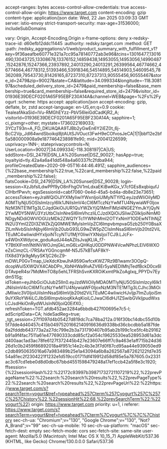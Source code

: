 accept-ranges:
bytes
access-control-allow-credentials:
true
access-control-allow-origin:
https://www.target.com
content-encoding:
gzip
content-type:
application/json
date:
Wed, 22 Jan 2025 03:09:33 GMT
server:
istio-envoy
strict-transport-security:
max-age=31536000; includeSubDomains

vary:
Origin, Accept-Encoding,Origin
x-frame-options:
deny
x-redsky-trace-id:
d60efb12ddc11445
:authority:
redsky.target.com
:method:
GET
:path:
/redsky_aggregations/v1/web/product_summary_with_fulfillment_v1?key=9f36aeafbe60771e321a7cc95a78140772ab3e96&tcins=13016477,13016490,13043725,13308678,13376152,14859438,14953055,14953056,14990487,15242876,15247366,23937892,24013290,24013291,26399564,46774662,46774664,46778312,51393466,53918346,54514895,54514903,54609545,78362089,79543730,81426165,87237310,87237313,90555456,90555467&store_id=2479&zip=90027&state=CA&latitude=34.099334&longitude=-118.308197&scheduled_delivery_store_id=2479&paid_membership=false&base_membership=true&card_membership=false&required_store_id=2479&visitor_id=01936E39DECF0201A65F95EBF230A14A&channel=WEB&page=%2Fs%2Fyogurt
:scheme:
https
accept:
application/json
accept-encoding:
gzip, deflate, br, zstd
accept-language:
en-US,en;q=0.9
cookie:
TealeafAkaSid=lVu-RMGhEYzz-PbV56leiGdCadKjR2_A; visitorId=01936E39DECF0201A65F95EBF230A14A; sapphire=1; ci_pixmgr=other; mystate=1736022169033; 3YCzT93n=A_FD_DKUAQAA9TJBb2yGwEn6Y2iEZ0t_6j-BcC2Vp_Jdl64wrdSboikql8jtAUtSJVOuct3FwH9eCOfvosJeCA|1|1|bbf12e2bf5a580000908a9e1877464238981fe90; mid=20041226599; usprivacy=1NN-; stateprivacycontrols=N; UserLocation=90027|34.099334|-118.308197|CA|US; sddStore=DSI_2479|DSN_LA%20Sunset|DSZ_90027; hasApp=true; loyaltyid=tly.42a4a6a41dd548a4a60337fc2fdba944; profileCreatedDate=2020-09-05T16:44:46.491Z; sapphire_audiences={%22base_membership%22:true,%22card_membership%22:false,%22paid_membership%22:false}; fiatsCookie=DSI_2479|DSN_LA%20Sunset|DSZ_90028; login-session=XzJbfslLdwPPf9yO8nFhgOV1mLdxaEKiBwKGx_V7cfGEs8xqbiqufJCIHbrfPwvh; egsSessionId=cabf7060-0e4d-45a5-bd4a-db8e23e73651; accessToken=eyJraWQiOiJlYXMyIiwiYWxnIjoiUlMyNTYifQ.eyJzdWIiOiIyMDA0MTIyNjU5OSIsImlzcyI6Ik1JNiIsImV4cCI6MTczNzYwMTU4NywiaWF0IjoxNzM3NTE1MTg3LCJqdGkiOiJUR1QuYWZkYjQ1MmFlMzI4NGE2YmJkYjQyN2YwMDY5NWU3YzUtbCIsInNreSI6ImVhczIiLCJzdXQiOiJSIiwiZGlkIjoiNmM0NDgyNDdiOWVlOGUzMDk2ZWQ1YTc1YWNhMmI2OTYxNmY1ODEwNTlhNjZlN2U3YmI2ZDI3ZWZkZjQ0MWE1MyIsImVpZCI6ImpvbmpvaG5zb250Y0BsaXZlLmNvbSIsInNjbyI6ImVjb20ubG93LG9wZW5pZCIsImNsaSI6ImVjb20td2ViLTEuMC4wIiwidHYxIjoiNTcyNTU1MjY0IiwiYXNsIjoiTCJ9.LJcFx-a4W0nXWdycw_goduAudJ44eAZlIsJvajKLlA_f7-Y7BtlXIFmh1NtINVWOJmjGkLmG6LvQHKqU0DDPNW4VcwNPhzLElV6WXOeZsCimzCL-l7RSAxYGGncqmM-N5J57kBTsAF8kY-I1X8d3Yjk9gMyySK1jC26cZ9-mDWLP0GvTmap_UeXdcKbwJhA959GwfcxKWZ7Rz9B1wamr3OOpQ-dcopWuI5XWQVX4CAbDPn_XbNHWa9IvAZV6Er5yaNEDIMhjTedfBckD0cx6lDTAvpeR4sr7MdMmTO8p5ehLTFRShSvnKXROiKxmtPIkZoAglxq_PPYDv7Eydm51Sg; idToken=eyJhbGciOiJub25lIn0.eyJzdWIiOiIyMDA0MTIyNjU5OSIsImlzcyI6Ik1JNiIsImV4cCI6MTczNzYwMTU4NywiaWF0IjoxNzM3NTE1MTg3LCJhc3MiOiJMIiwic3V0IjoiUiIsImNsaSI6ImVjb20td2ViLTEuMC4wIiwicHJvIjp7ImZuIjoiSm9uYXRoYW4iLCJlbSI6ImpvbioqKkAqKioiLCJwaCI6dHJ1ZSwibGVkIjpudWxsLCJsdHkiOnRydWUsInN0IjoiQ0EifX0.; refreshToken=TGT.afdb452ae3284a6bbdb427f00695e7c5-l; adScriptData=CA; hideSadReg=true; _tgt_session=27f1097d4b05427d819dc7ca78ba212a.016f30bc14dbc55d10b5f7dde4d40457c415b04975201662140916636d9338bd36cbcdbb5a187fde6a2fdddb643773a2a27dc799e2b3a731790407b95ab2b199c1ce5fc4b29162b91a9f4fac7511a61e477690333cdd85cf2a054c19625530ea528953d61a3dcd400aac1ad3ac78fe6127f372445b427e23607e66ff7c9a463e1aff715b24d3626d1c0b2459f86892018a4f951c14e2c4b3e3f7d0f87cd95aa44e939050ed9c2db8950635016a67a983489b25e1a43094a6b8a262567a87262122fd7e3554a81ec2f2304221f1232e1d519cc01711df419912d58df85e5a787605.0x2331ac3c67cd1ebe0d8d0dbc67bbd4551598479248a17ef1ccb42a5f8e3c1920; ffsession={%22sessionHash%22:%22172c93997b39871732721107219%22,%22prevPageName%22:%22search:%20search%20results%22,%22prevPageType%22:%22search:%20search%20results%22,%22prevPageUrl%22:%22https://www.target.com/s?searchTerm=yogurt&tref=typeahead%257Cterm%257Cyogurt%257C%257C%257Chistory%22,%22sessionHit%22:68,%22prevSearchTerm%22:%22yogurt%22}
origin:
https://www.target.com
priority:
u=1, i
referer:
https://www.target.com/s?searchTerm=yogurt&tref=typeahead%7Cterm%7Cyogurt%7C%7C%7Chistory
sec-ch-ua:
"Chromium";v="130", "Google Chrome";v="130", "Not?A_Brand";v="99"
sec-ch-ua-mobile:
?0
sec-ch-ua-platform:
"macOS"
sec-fetch-dest:
empty
sec-fetch-mode:
cors
sec-fetch-site:
same-site
user-agent:
Mozilla/5.0 (Macintosh; Intel Mac OS X 10_15_7) AppleWebKit/537.36 (KHTML, like Gecko) Chrome/130.0.0.0 Safari/537.36